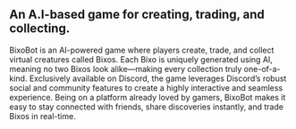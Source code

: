 ## An A.I-based game for creating, trading, and collecting. 


BixoBot is an AI-powered game where players create, trade, and collect virtual creatures called Bixos. 
Each Bixo is uniquely generated using AI, meaning no two Bixos look alike—making every collection truly one-of-a-kind. 
Exclusively available on Discord, the game leverages Discord’s robust social and community features to create a highly interactive and seamless experience. 
Being on a platform already loved by gamers, BixoBot makes it easy to stay connected with friends, share discoveries instantly, and trade Bixos in real-time.

